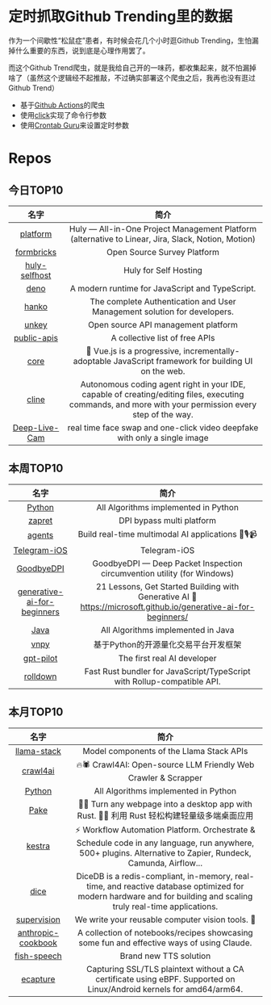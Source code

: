 # 定时抓取Github Trending里的数据

作为一个间歇性“松鼠症”患者，有时候会花几个小时逛Github Trending，生怕漏掉什么重要的东西，说到底是心理作用罢了。

而这个Github Trend爬虫，就是我给自己开的一味药，都收集起来，就不怕漏掉啥了（虽然这个逻辑经不起推敲，不过确实部署这个爬虫之后，我再也没有逛过Github Trend）

* 基于[Github Actions](https://docs.github.com/en/actions)的爬虫
* 使用[click](https://github.com/pallets/click)实现了命令行参数
* 使用[Crontab Guru](https://crontab.guru/)来设置定时参数

# Repos
## 今日TOP10 
<!-- START OF DAILY_TOP10_REPOS -->
| 名字 | 简介 |
| :----: | :----: |
| [platform](https://github.com/hcengineering/platform) | Huly — All-in-One Project Management Platform (alternative to Linear, Jira, Slack, Notion, Motion) |
| [formbricks](https://github.com/formbricks/formbricks) | Open Source Survey Platform |
| [huly-selfhost](https://github.com/hcengineering/huly-selfhost) | Huly for Self Hosting |
| [deno](https://github.com/denoland/deno) | A modern runtime for JavaScript and TypeScript. |
| [hanko](https://github.com/teamhanko/hanko) | The complete Authentication and User Management solution for developers. |
| [unkey](https://github.com/unkeyed/unkey) | Open source API management platform |
| [public-apis](https://github.com/public-apis/public-apis) | A collective list of free APIs |
| [core](https://github.com/vuejs/core) | 🖖 Vue.js is a progressive, incrementally-adoptable JavaScript framework for building UI on the web. |
| [cline](https://github.com/cline/cline) | Autonomous coding agent right in your IDE, capable of creating/editing files, executing commands, and more with your permission every step of the way. |
| [Deep-Live-Cam](https://github.com/hacksider/Deep-Live-Cam) | real time face swap and one-click video deepfake with only a single image |
<!-- END OF DAILY_TOP10_REPOS -->

## 本周TOP10
<!-- START OF WEEKLY_TOP10_REPOS -->
| 名字 | 简介 |
| :----: | :----: |
| [Python](https://github.com/TheAlgorithms/Python) | All Algorithms implemented in Python |
| [zapret](https://github.com/bol-van/zapret) | DPI bypass multi platform |
| [agents](https://github.com/livekit/agents) | Build real-time multimodal AI applications 🤖🎙️📹 |
| [Telegram-iOS](https://github.com/TelegramMessenger/Telegram-iOS) | Telegram-iOS |
| [GoodbyeDPI](https://github.com/ValdikSS/GoodbyeDPI) | GoodbyeDPI — Deep Packet Inspection circumvention utility (for Windows) |
| [generative-ai-for-beginners](https://github.com/microsoft/generative-ai-for-beginners) | 21 Lessons, Get Started Building with Generative AI 🔗 https://microsoft.github.io/generative-ai-for-beginners/ |
| [Java](https://github.com/TheAlgorithms/Java) | All Algorithms implemented in Java |
| [vnpy](https://github.com/vnpy/vnpy) | 基于Python的开源量化交易平台开发框架 |
| [gpt-pilot](https://github.com/Pythagora-io/gpt-pilot) | The first real AI developer |
| [rolldown](https://github.com/rolldown/rolldown) | Fast Rust bundler for JavaScript/TypeScript with Rollup-compatible API. |
<!-- END OF WEEKLY_TOP10_REPOS -->

## 本月TOP10
<!-- START OF MONTHLY_TOP10_REPOS -->
| 名字 | 简介 |
| :----: | :----: |
| [llama-stack](https://github.com/meta-llama/llama-stack) | Model components of the Llama Stack APIs |
| [crawl4ai](https://github.com/unclecode/crawl4ai) | 🔥🕷️ Crawl4AI: Open-source LLM Friendly Web Crawler & Scrapper |
| [Python](https://github.com/TheAlgorithms/Python) | All Algorithms implemented in Python |
| [Pake](https://github.com/tw93/Pake) | 🤱🏻 Turn any webpage into a desktop app with Rust. 🤱🏻 利用 Rust 轻松构建轻量级多端桌面应用 |
| [kestra](https://github.com/kestra-io/kestra) | ⚡ Workflow Automation Platform. Orchestrate & Schedule code in any language, run anywhere, 500+ plugins. Alternative to Zapier, Rundeck, Camunda, Airflow... |
| [dice](https://github.com/DiceDB/dice) | DiceDB is a redis-compliant, in-memory, real-time, and reactive database optimized for modern hardware and for building and scaling truly real-time applications. |
| [supervision](https://github.com/roboflow/supervision) | We write your reusable computer vision tools. 💜 |
| [anthropic-cookbook](https://github.com/anthropics/anthropic-cookbook) | A collection of notebooks/recipes showcasing some fun and effective ways of using Claude. |
| [fish-speech](https://github.com/fishaudio/fish-speech) | Brand new TTS solution |
| [ecapture](https://github.com/gojue/ecapture) | Capturing SSL/TLS plaintext without a CA certificate using eBPF. Supported on Linux/Android kernels for amd64/arm64. |
<!-- END OF MONTHLY_TOP10_REPOS -->
